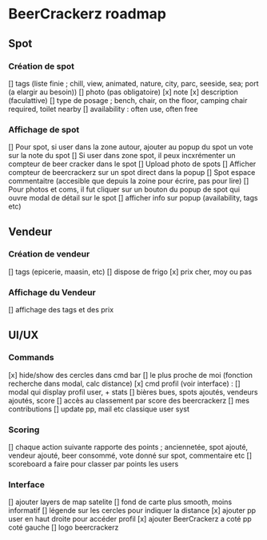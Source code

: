 # BeerCrackerz roadmap

## Spot

### Création de spot

[] tags (liste finie ; chill, view, animated, nature, city, parc, seeside, sea; port (a elargir au besoin))
[] photo (pas obligatoire)
[x] note
[x] description (faculattive)
[] type de posage ; bench, chair, on the floor, camping chair required, toilet nearby
[] availability : often use, often free

### Affichage de spot

[] Pour spot, si user dans la zone autour, ajouter au popup du spot un vote sur la note du spot
[] Si user dans zone spot, il peux incxrémenter un compteur de beer cracker dans le spot
[] Upload photo de spots
[] Afficher compteur de beercrackerz sur un spot direct dans la popup
[] Spot espace commentaitre (accesible que depuis la zoine pour écrire, pas pour lire)
[] Pour photos et coms, il fut cliquer sur un bouton du popup de spot qui ouvre modal de détail sur le spot
[] afficher info sur popup (availability, tags etc)

## Vendeur

### Création de vendeur

[] tags (epicerie, maasin, etc)
[] dispose de frigo
[x] prix cher, moy ou pas

### Affichage du Vendeur

[] affichage des tags et des prix

## UI/UX

### Commands

[x] hide/show des cercles dans cmd bar
[] le plus proche de moi (fonction recherche dans modal, calc distance)
[x] cmd profil (voir interface) :
[] modal qui display profil user, + stats
[] bières bues, spots ajoutés, vendeurs ajoutés, score
[] accès au classement par score des beercrackerz
[] mes contributions
[] update pp, mail etc classique user syst

### Scoring

[] chaque action suivante rapporte des points ; anciennetée, spot ajouté, vendeur ajouté, beer consommé, vote donné sur spot, commentaire etc
[] scoreboard a faire pour classer par points les users

### Interface

[] ajouter layers de map satelite
[] fond de carte plus smooth, moins informatif
[] légende sur les cercles pour indiquer la distance
[x] ajouter pp user en haut droite pour accéder profil
[x] ajouter BeerCrackerz a coté pp coté gauche
[] logo beercrackerz
